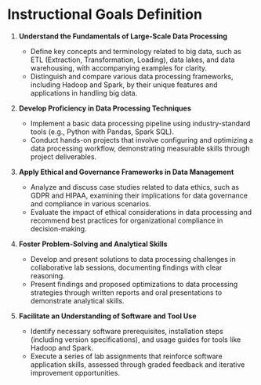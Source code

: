 Instructional Goals Definition
==============================

1. **Understand the Fundamentals of Large-Scale Data Processing**
   - Define key concepts and terminology related to big data, such as ETL (Extraction, Transformation, Loading), data lakes, and data warehousing, with accompanying examples for clarity.
   - Distinguish and compare various data processing frameworks, including Hadoop and Spark, by their unique features and applications in handling big data.

2. **Develop Proficiency in Data Processing Techniques**
   - Implement a basic data processing pipeline using industry-standard tools (e.g., Python with Pandas, Spark SQL).
   - Conduct hands-on projects that involve configuring and optimizing a data processing workflow, demonstrating measurable skills through project deliverables.

3. **Apply Ethical and Governance Frameworks in Data Management**
   - Analyze and discuss case studies related to data ethics, such as GDPR and HIPAA, examining their implications for data governance and compliance in various scenarios.
   - Evaluate the impact of ethical considerations in data processing and recommend best practices for organizational compliance in decision-making.

4. **Foster Problem-Solving and Analytical Skills**
   - Develop and present solutions to data processing challenges in collaborative lab sessions, documenting findings with clear reasoning.
   - Present findings and proposed optimizations to data processing strategies through written reports and oral presentations to demonstrate analytical skills.

5. **Facilitate an Understanding of Software and Tool Use**
   - Identify necessary software prerequisites, installation steps (including version specifications), and usage guides for tools like Hadoop and Spark.
   - Execute a series of lab assignments that reinforce software application skills, assessed through graded feedback and iterative improvement opportunities.